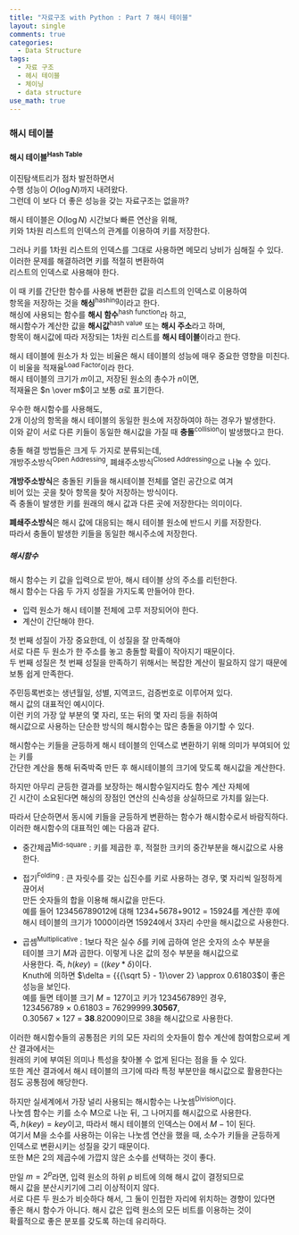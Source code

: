 ```yaml
---
title: "자료구조 with Python : Part 7 해시 테이블"
layout: single
comments: true
categories:
  - Data Structure
tags:
  - 자료 구조
  - 헤시 테이블
  - 체이닝
  - data structure
use_math: true
---
```


### 해시 테이블


#### 해시 테이블<sup>Hash Table</sup>

이진탐색트리가 점차 발전하면서  
수행 성능이 $O(\log N)$까지 내려왔다.  
그런데 이 보다 더 좋은 성능을 갖는 자료구조는 없을까? 

해시 테이블은 $O(\log N)$ 시간보다 빠른 연산을 위해,  
키와 1차원 리스트의 인덱스의 관계를 이용하여 키를 저장한다.

그러나 키를 1차원 리스트의 인덱스를 그대로 사용하면 메모리 낭비가 심해질 수 있다.  
이러한 문제를 해결하려면 키를 적절히 변환하여  
리스트의 인덱스로 사용해야 한다.

이 때 키를 간단한 함수를 사용해 변환한 값을 리스트의 인덱스로 이용하여  
항목을 저장하는 것을 **해싱**<sup>hashing</sup>이라고 한다.  
해싱에 사용되는 함수를 **해시 함수**<sup>hash function</sup>라 하고,  
해시함수가 계산한 값을 **해시값**<sup>hash value</sup> 또는 **해시 주소**라고 하며,  
항목이 해시값에 따라 저장되는 1차원 리스트를 **해시 테이블**이라고 한다.

해시 테이블에 원소가 차 있는 비율은 해시 테이블의 성능에 매우 중요한 영향을 미친다.  
이 비울을 적재율<sup>Load Factor</sup>이라 한다.   
해시 테이블의 크기가 $m$이고, 저장된 원소의 총수가 $n$이면,  
적재율은 $n \over m$이고 보통 $\alpha$로 표기한다.

우수한 해시함수를 사용해도,  
2개 이상의 항목을 해시 테이블의 동일한 원소에 저장하여야 하는 경우가 발생한다.  
이와 같이 서로 다른 키들이 동일한 해시값을 가질 때 **충돌**<sup>collision</sup>이 발생했다고 한다.

충돌 해결 방법들은 크게 두 가지로 분류되는데,  
개방주소방식<sup>Open Addressing</sup>, 폐쇄주소방식<sup>Closed Addressing</sup>으로 나눌 수 있다.

**개방주소방식**은 충돌된 키들을 해시테이블 전체를 열린 공간으로 여겨  
비어 있는 곳을 찾아 항목을 찾아 저장하는 방식이다.  
즉 충돌이 발생한 키를 원래의 해시 값과 다른 곳에 저장한다는 의미이다.

**폐쇄주소방식**은 해시 값에 대응되는 해시 테이블 원소에 반드시 키를 저장한다.  
따라서 충돌이 발생한 키들을 동일한 해시주소에 저장한다.


##### 해시함수
해시 함수는 키 값을 입력으로 받아, 해시 테이블 상의 주소를 리턴한다.  
해시 함수는 다음 두 가지 성질을 가지도록 만들어야 한다.

* 입력 원소가 해시 테이블 전체에 고루 저장되어야 한다.
* 계산이 간단해야 한다.

첫 번째 성질이 가장 중요한데, 이 성질을 잘 만족해야  
서로 다른 두 원소가 한 주소를 놓고 충돌할 확률이 작아지기 때문이다.  
두 번째 성질은 첫 번째 성질을 만족하기 위해서는 복잡한 계산이 필요하지 않기 때문에  
보통 쉽게 만족한다.


주민등록번호는 생년월일, 성별, 지역코드, 검증번호로 이루어져 있다.  
해시 값의 대표적인 예시이다.  
이런 키의 가장 앞 부분의 몇 자리, 또는 뒤의 몇 자리 등을 취하여  
해시값으로 사용하는 단순한 방식의 해시함수는 많은 충돌을 야기할 수 있다.

해시함수는 키들을 균등하게 해시 테이블의 인덱스로 변환하기 위해 의미가 부여되어 있는 키를  
간단한 계산을 통해 뒤죽박죽 만든 후 해시테이블의 크기에 맞도록 해시값을 계산한다.

하지만 아무리 균등한 결과를 보장하는 해시함수일지라도 함수 계산 자체에  
긴 시간이 소요된다면 해싱의 장점인 연산의 신속성을 상실하므로 가치를 잃는다.

따라서 단순하면서 동시에 키들을 균등하게 변환하는 함수가 해시함수로서 바람직하다.  
이러한 해시함수의 대표적인 예는 다음과 같다.

* 중간제곱<sup>Mid-square</sup> : 키를 제곱한 후, 적절한 크키의 중간부분을 해시값으로 사용한다.

* 접기<sup>Folding</sup> : 큰 자릿수를 갖는 십진수를 키로 사용하는 경우, 몇 자리씩 일정하게 끊어서  
                        만든 숫자들의 합을 이용해 해시값을 만든다.  
                        예를 들어 123456789012에 대해 1234+5678+9012 = 15924를 계산한 후에  
                        해시 테이블의 크기가 1000이라면 15924에서 3자리 수만을 해시값으로 사용한다.

* 곱셈<sup>Multiplicative</sup> : 1보다 작은 실수 $\delta$를 키에 곱하여 얻은 숫자의 소수 부분을  
                                테이블 크기 $M$과 곱한다. 이렇게 나온 값의 정수 부분을 해시값으로  
                                사용한다. 즉, $h(key) = ((key * \delta) % 1) * M$이다.  
                                Knuth에 의하면 $\delta = {{{\sqrt 5} - 1}\over 2} \approx 0.61803$이 
                                좋은 성능을 보인다.  
                                예를 들면 테이블 크기 $M = 127$이고 키가 123456789인 경우,  
                                123456789 $\times$ 0.61803 = 76299999.**30567**,  
                                0.30567 $\times$ 127 = **38**.82009이므로 38을 해시값으로 사용한다.

이러한 해시함수들의 공통점은 키의 모든 자리의 숫자들이 함수 계산에 참여함으로써 계산 결과에서는  
원래의 키에 부여된 의미나 특성을 찾아볼 수 없게 된다는 점을 들 수 있다.  
또한 계산 결과에서 해시 테이블의 크기에 따라 특정 부분만을 해시값으로 활용한다는 점도 공통점에 해당한다.

하지만 실세계에서 가장 널리 사용되는 해시함수는 나눗셈<sup>Division</sup>이다.  
나눗셈 함수는 키를 소수 M으로 나눈 뒤, 그 나머지를 해시값으로 사용한다.  
즉, $h(key) = key % M$이고, 따라서 해시 테이블의 인덱스는 0에서 $M-1$이 된다.  
여기서 M을 소수를 사용하는 이유는 나눗셈 연산을 했을 때, 소수가 키들을 균등하게  
인덱스로 변환시키는 성질을 갖기 때문이다.  
또한 M은 2의 제곱수에 가깝지 않은 소수를 선택하는 것이 좋다.

만일 $m=2^p$라면, 입력 원소의 하위 $p$ 비트에 의해 해시 값이 결정되므로  
해시 값을 분산시키기에 그리 이상적이지 않다.  
서로 다른 두 원소가 비슷하다 해서, 그 둘이 인접한 자리에 위치하는 경향이 있다면  
좋은 해시 함수가 아니다. 해시 값은 입력 원소의 모든 비트를 이용하는 것이  
확률적으로 좋은 분포를 갖도록 하는데 유리하다. 
 
 